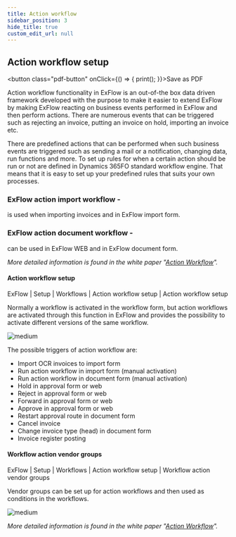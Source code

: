 ```yaml
---
title: Action workflow
sidebar_position: 3
hide_title: true
custom_edit_url: null
---
```

## Action workflow setup 
<button class="pdf-button" onClick={() => { print(); }}>Save as PDF</button>

Action workflow functionality in ExFlow is an out-of-the box data driven framework developed with the purpose to make it easier to extend ExFlow by making ExFlow reacting on business events performed in ExFlow and then perform actions. There are numerous events that can be triggered such as rejecting an invoice, putting an invoice on hold, importing an invoice etc.

There are predefined actions that can be performed when such business events are triggered such as sending a mail or a notification, changing data, run functions and more. To set up rules for when a certain action should be run or not are defined in Dynamics 365FO standard workflow engine. That means that it is easy to set up your predefined rules that suits your own processes.

### ExFlow action import workflow - 
is used when importing invoices and in ExFlow import form.

### ExFlow action document workflow - 
can be used in ExFlow WEB and in ExFlow document form.

*More detailed information is found in the white paper "[Action Workflow](https://support.signupsoftware.com/knowledgebase/article/KA-01140)".*



#### Action workflow setup

ExFlow \| Setup \| Workflows \| Action workflow setup \| Action workflow setup

Normally a workflow is activated in the workflow form, but action workflows are activated through this function in ExFlow and provides the possibility to activate different versions of the same workflow.

![medium](@site/static/img/media/image84.png)

The possible triggers of action workflow are:

- Import OCR invoices to import form
- Run action workflow in import form (manual activation)
- Run action workflow in document form (manual activation)
- Hold in approval form or web
- Reject in approval form or web
- Forward in approval form or web
- Approve in approval form or web
- Restart approval route in document form
- Cancel invoice
- Change invoice type (head) in document form
- Invoice register posting

#### Workflow action vendor groups

ExFlow \| Setup \| Workflows \| Action workflow setup \| Workflow action vendor groups

Vendor groups can be set up for action workflows and then used as conditions in the workflows.

![medium](@site/static/img/media/image85.png)

*More detailed information is found in the white paper "[Action Workflow](https://support.signupsoftware.com/knowledgebase/article/KA-01140)".*


